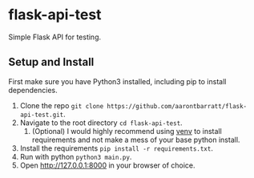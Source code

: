 # flask-api-test
Simple Flask API for testing.

## Setup and Install
First make sure you have Python3 installed, including pip to install dependencies.

1. Clone the repo `git clone https://github.com/aarontbarratt/flask-api-test.git`.
2. Navigate to the root directory `cd flask-api-test`.
    1. (Optional) I would highly recommend using [venv](https://docs.python.org/3/library/venv.html) to install requirements and not make a mess of your base python install.
3. Install the requirements `pip install -r requirements.txt`.
4. Run with python `python3 main.py`.
5. Open http://127.0.0.1:8000 in your browser of choice.
